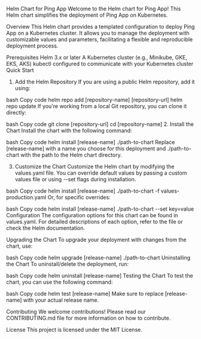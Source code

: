 Helm Chart for Ping App
Welcome to the Helm chart for Ping App! This Helm chart simplifies the deployment of Ping App on Kubernetes.

Overview
This Helm chart provides a templated configuration to deploy Ping App on a Kubernetes cluster. It allows you to manage the deployment with customizable values and parameters, facilitating a flexible and reproducible deployment process.

Prerequisites
Helm 3.x or later
A Kubernetes cluster (e.g., Minikube, GKE, EKS, AKS)
kubectl configured to communicate with your Kubernetes cluster
Quick Start
1. Add the Helm Repository
If you are using a public Helm repository, add it using:

bash
Copy code
helm repo add [repository-name] [repository-url]
helm repo update
If you're working from a local Git repository, you can clone it directly:

bash
Copy code
git clone [repository-url]
cd [repository-name]
2. Install the Chart
Install the chart with the following command:

bash
Copy code
helm install [release-name] ./path-to-chart
Replace [release-name] with a name you choose for this deployment and ./path-to-chart with the path to the Helm chart directory.

3. Customize the Chart
Customize the Helm chart by modifying the values.yaml file. You can override default values by passing a custom values file or using --set flags during installation.

bash
Copy code
helm install [release-name] ./path-to-chart -f values-production.yaml
Or, for specific overrides:

bash
Copy code
helm install [release-name] ./path-to-chart --set key=value
Configuration
The configuration options for this chart can be found in values.yaml. For detailed descriptions of each option, refer to the file or check the Helm documentation.

Upgrading the Chart
To upgrade your deployment with changes from the chart, use:

bash
Copy code
helm upgrade [release-name] ./path-to-chart
Uninstalling the Chart
To uninstall/delete the deployment, run:

bash
Copy code
helm uninstall [release-name]
Testing the Chart
To test the chart, you can use the following command:

bash
Copy code
helm test [release-name]
Make sure to replace [release-name] with your actual release name.

Contributing
We welcome contributions! Please read our CONTRIBUTING.md file for more information on how to contribute.

License
This project is licensed under the MIT License.
